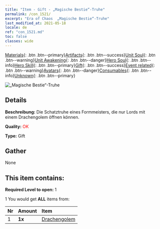 ```yaml
---
title: "Item - Gift - „Magische Bestie“-Truhe"
permalink: /con_1521/
excerpt: "Era of Chaos  „Magische Bestie“-Truhe"
last_modified_at: 2021-05-18
locale: de
ref: "con_1521.md"
toc: false
classes: wide
---
```

 [Materials](/ItemsDE/){: .btn .btn--primary}[Artifacts](/ItemsDE/Artifacts/){: .btn .btn--success}[Unit Soul](/ItemsDE/UnitSoul/){: .btn .btn--warning}[Unit Awakening](/ItemsDE/UnitAwakening/){: .btn .btn--danger}[Hero Soul](/ItemsDE/HeroSoul/){: .btn .btn--info}[Hero Skill](/ItemsDE/HeroSkill/){: .btn .btn--primary}[Gift](/ItemsDE/Gift/){: .btn .btn--success}[Event related](/ItemsDE/Events/){: .btn .btn--warning}[Avatars](/ItemsDE/Avatars/){: .btn .btn--danger}[Consumables](/ItemsDE/Consumables/){: .btn .btn--info}[Unknown](/ItemsDE/Unknown/){: .btn .btn--primary}

 ![„Magische Bestie“-Truhe](/images/t/i_907135.png)

## Details
 **Beschreibung:** Die Schatztruhe eines Formmeisters, die nur Lords mit einem Drachengolem öffnen können.

 **Quality:** <span style="color: #FF0000">OK</span>

 **Type:** Gift

## Gather

  None

## This item contains:

 **Required Level to open:** 1

 1 You would get **ALL** items  from:

  | Nr | Amount |     Item    |
  |:---|:-------|:------------|
  | 1 |  **1x** | [Drachengolem](/ItemsDE/unt_243/) |  | 
